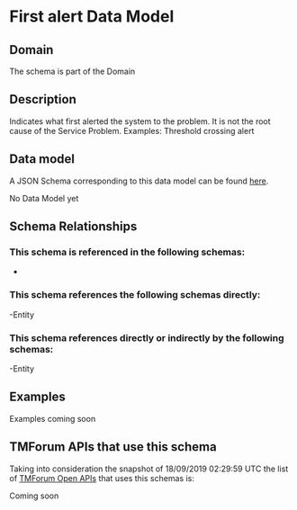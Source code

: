 # First alert Data Model

## Domain

The  schema is part of the  Domain

## Description

Indicates what first alerted the system to the problem. It is not the root cause of the Service Problem. Examples: Threshold crossing alert

## Data model

A JSON Schema corresponding to this data model can be found
[here](https://github.com/tmforum-rand/schemas/blob/master/Service/FirstAlert.schema.json).

No Data Model yet

## Schema Relationships

### This schema is referenced in the following schemas:

-

### This schema references the following schemas directly:

-Entity

### This schema references directly or indirectly by the following schemas:

-Entity



## Examples

Examples coming soon

## TMForum APIs that use this schema

Taking into consideration the snapshot of 18/09/2019 02:29:59 UTC the list of [TMForum Open APIs](https://www.tmforum.org/open-apis/) that uses this schemas is:

Coming soon